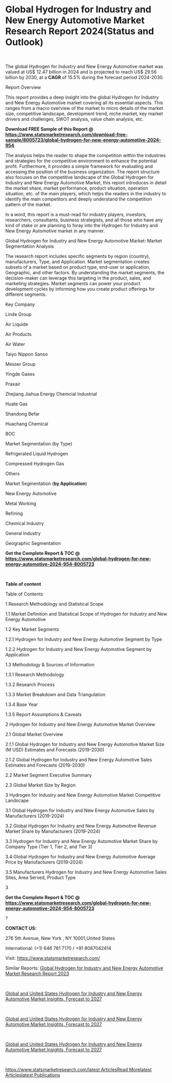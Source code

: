 <h1>Global Hydrogen for Industry and New Energy Automotive Market Research Report 2024(Status and Outlook)</h1><br/><p>The global Hydrogen for Industry and New Energy Automotive market was valued at US$ 12.47 billion in 2024 and is projected to reach US$ 29.56 billion by 2030, at a <strong>CAGR</strong> of 15.5% during the forecast period 2024-2030.</p>
 
 
 
 <p>Report Overview</p>
 
 
 
 <p>This report provides a deep insight into the global Hydrogen for Industry and New Energy Automotive market covering all its essential aspects. This ranges from a macro overview of the market to micro details of the market size, competitive landscape, development trend, niche market, key market drivers and challenges, SWOT analysis, value chain analysis, etc.</p>
 
 
 
 <p><strong>Download FREE Sample of this Report @ <a href="https://www.statsmarketresearch.com/download-free-sample/8005723/global-hydrogen-for-new-energy-automotive-2024-954">https://www.statsmarketresearch.com/download-free-sample/8005723/global-hydrogen-for-new-energy-automotive-2024-954</a></strong></p>
 
 
 
 <p>The analysis helps the reader to shape the competition within the industries and strategies for the competitive environment to enhance the potential profit. Furthermore, it provides a simple framework for evaluating and accessing the position of the business organization. The report structure also focuses on the competitive landscape of the Global Hydrogen for Industry and New Energy Automotive Market, this report introduces in detail the market share, market performance, product situation, operation situation, etc. of the main players, which helps the readers in the industry to identify the main competitors and deeply understand the competition pattern of the market.</p>
 
 
 
 <p>In a word, this report is a must-read for industry players, investors, researchers, consultants, business strategists, and all those who have any kind of stake or are planning to foray into the Hydrogen for Industry and New Energy Automotive market in any manner.</p>
 
 
 
 <p>Global Hydrogen for Industry and New Energy Automotive Market: Market Segmentation Analysis</p>
 
 
 
 <p>The research report includes specific segments by region (country), manufacturers, Type, and Application. Market segmentation creates subsets of a market based on product type, end-user or application, Geographic, and other factors. By understanding the market segments, the decision-maker can leverage this targeting in the product, sales, and marketing strategies. Market segments can power your product development cycles by informing how you create product offerings for different segments.</p>
 
 
 
 <p>Key Company</p>
 
 
 
 <p>Linde Group</p>
 
 
 
 <p>Air Liquide</p>
 
 
 
 <p>Air Products</p>
 
 
 
 <p>Air Water</p>
 
 
 
 <p>Taiyo Nippon Sanso</p>
 
 
 
 <p>Messer Group</p>
 
 
 
 <p>Yingde Gases</p>
 
 
 
 <p>Praxair</p>
 
 
 
 <p>Zhejiang Jiahua Energy Chemcial Industrial</p>
 
 
 
 <p>Huate Gas</p>
 
 
 
 <p>Shandong Befar</p>
 
 
 
 <p>Huachang Chemical</p>
 
 
 
 <p>BOC</p>
 
 
 
 <p>Market Segmentation (by Type)</p>
 
 
 
 <p>Refrigerated Liquid Hydrogen</p>
 
 
 
 <p>Compressed Hydrogen Gas</p>
 
 
 
 <p>Others</p>
 
 
 
 <p>Market Segmentation (<strong>by Application</strong>)</p>
 
 
 
 <p>New Energy Automotive</p>
 
 
 
 <p>Metal Working</p>
 
 
 
 <p>Refining</p>
 
 
 
 <p>Chemical Industry</p>
 
 
 
 <p>General Industry</p>
 
 
 
 <p>Geographic Segmentation</p>
 
 
 
 <div><b>Get the Complete Report & TOC @ <a href="https://www.statsmarketresearch.com/global-hydrogen-for-new-energy-automotive-2024-954-8005723">https://www.statsmarketresearch.com/global-hydrogen-for-new-energy-automotive-2024-954-8005723</a></b></div>
 
 
 
 <p><br />
 
 <b>Table of content</b></p>
 
 
 
 <p>Table of Contents<br />
 
 1 Research Methodology and Statistical Scope<br />
 
 1.1 Market Definition and Statistical Scope of Hydrogen for Industry and New Energy Automotive<br />
 
 1.2 Key Market Segments<br />
 
 1.2.1 Hydrogen for Industry and New Energy Automotive Segment by Type<br />
 
 1.2.2 Hydrogen for Industry and New Energy Automotive Segment by Application<br />
 
 1.3 Methodology & Sources of Information<br />
 
 1.3.1 Research Methodology<br />
 
 1.3.2 Research Process<br />
 
 1.3.3 Market Breakdown and Data Triangulation<br />
 
 1.3.4 Base Year<br />
 
 1.3.5 Report Assumptions & Caveats<br />
 
 2 Hydrogen for Industry and New Energy Automotive Market Overview<br />
 
 2.1 Global Market Overview<br />
 
 2.1.1 Global Hydrogen for Industry and New Energy Automotive Market Size (M USD) Estimates and Forecasts (2019-2030)<br />
 
 2.1.2 Global Hydrogen for Industry and New Energy Automotive Sales Estimates and Forecasts (2019-2030)<br />
 
 2.2 Market Segment Executive Summary<br />
 
 2.3 Global Market Size by Region<br />
 
 3 Hydrogen for Industry and New Energy Automotive Market Competitive Landscape<br />
 
 3.1 Global Hydrogen for Industry and New Energy Automotive Sales by Manufacturers (2019-2024)<br />
 
 3.2 Global Hydrogen for Industry and New Energy Automotive Revenue Market Share by Manufacturers (2019-2024)<br />
 
 3.3 Hydrogen for Industry and New Energy Automotive Market Share by Company Type (Tier 1, Tier 2, and Tier 3)<br />
 
 3.4 Global Hydrogen for Industry and New Energy Automotive Average Price by Manufacturers (2019-2024)<br />
 
 3.5 Manufacturers Hydrogen for Industry and New Energy Automotive Sales Sites, Area Served, Product Type<br />
 
 3</p>
 
 
 
 <div><b>Get the Complete Report & TOC @ <a href="https://www.statsmarketresearch.com/global-hydrogen-for-new-energy-automotive-2024-954-8005723">https://www.statsmarketresearch.com/global-hydrogen-for-new-energy-automotive-2024-954-8005723</a></b></div>
 
 
 
 <p>? </p>
 
 
 
 <p><b>CONTACT US:</b><br />
 
 276 5th Avenue, New York , NY 10001,United States<br />
 
 International: (+1) 646 781 7170 / +91 8087042414<br />
 
 Visit: <a href="https://www.statsmarketresearch.com/">https://www.statsmarketresearch.com/</a><br />
 
 Similar Reports: <a href="https://www.statsmarketresearch.com/global-hydrogen-for-new-energy-automotive-2024-954-8005723">Global Hydrogen for Industry and New Energy Automotive Market Research Report 2023</a><br />
 
 <br />
 
 <a href="https://www.statsmarketresearch.com/global-hydrogen-for-new-energy-automotive-2024-954-8005723">Global and United States Hydrogen for Industry and New Energy Automotive Market Insights, Forecast to 2027</a><br />
 
 <br />
 
 <a href="https://www.statsmarketresearch.com/global-hydrogen-for-new-energy-automotive-2024-954-8005723">Global and United States Hydrogen for Industry and New Energy Automotive Market Insights, Forecast to 2027</a><br />
 
 <br />
 
 <a href="https://www.statsmarketresearch.com/global-hydrogen-for-new-energy-automotive-2024-954-8005723">Global and United States Hydrogen for Industry and New Energy Automotive Market Insights, Forecast to 2027</a><br />
 
 <br />
 
 <a href="https://gyeongbokgung.com">https://www.statsmarketresearch.com/</a><a href="https://hallyeomaritime.com">latest Articles</a><a href="https://jingwansa.com">Read More</a><a href="https://nguoiviet.jp/">latest Articles</a><a href="https://www.intelmarketresearch.com/">latest Publications</a></p>
